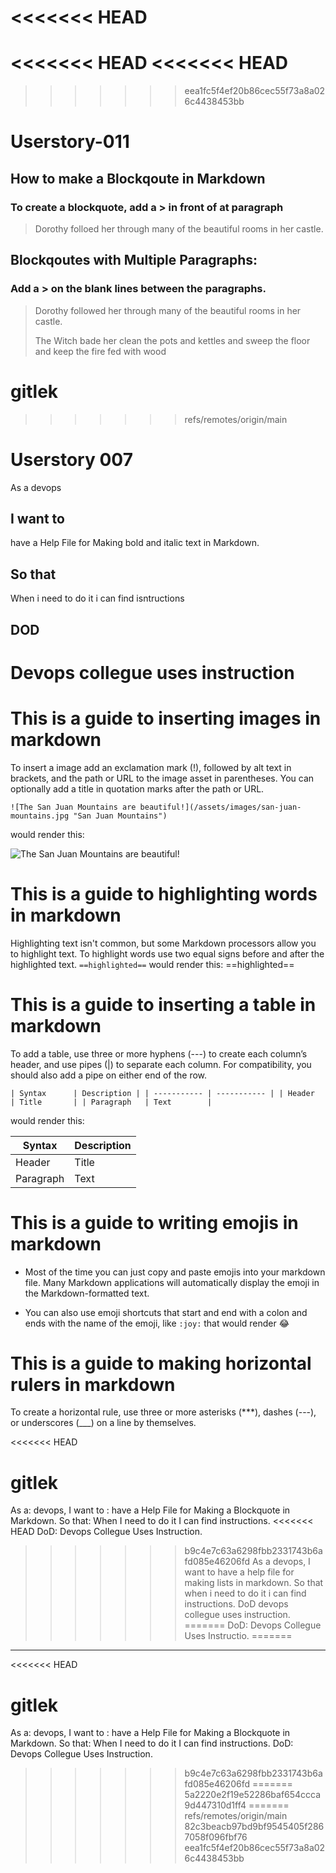 <<<<<<< HEAD
=======
<<<<<<< HEAD
<<<<<<< HEAD
=======
>>>>>>> eea1fc5f4ef20b86cec55f73a8a026c4438453bb
# Userstory-011
## How to make a  Blockqoute in Markdown

### To create a blockquote, add a > in front of at paragraph
> Dorothy folloed her through many of the beautiful rooms in her castle.

## Blockqoutes with Multiple Paragraphs:
### Add a > on the blank lines between the paragraphs.

> Dorothy followed her through many of the beautiful rooms in her castle.
>
> The Witch bade her clean the pots and kettles and sweep the floor and keep the fire fed with wood

# gitlek
>>>>>>> refs/remotes/origin/main
# Userstory 007
As a devops
## I want to
have a Help File for 
Making bold and italic text in Markdown.
## So that
When i need to do it i can find isntructions
## DOD
Devops collegue uses instruction
=======

# This is a guide to inserting images in markdown

To insert a image add an exclamation mark (!), followed by alt text in brackets, and the path or URL to the image asset in parentheses. You can optionally add a title in quotation marks after the path or URL. 

`![The San Juan Mountains are beautiful!](/assets/images/san-juan-mountains.jpg "San Juan Mountains")`

would render this:

![The San Juan Mountains are beautiful!](/assets/images/san-juan-mountains.jpg "San Juan Mountains")

# This is a guide to highlighting words in markdown

Highlighting text isn't common, but some Markdown processors allow you to highlight text. To highlight words use two equal signs before and after the highlighted text. `==highlighted==` would render this: ==highlighted== 

# This is a guide to inserting a table in markdown

To add a table, use three or more hyphens (---) to create each column’s header, and use pipes (|) to separate each column. For compatibility, you should also add a pipe on either end of the row.

`| Syntax      | Description |
| ----------- | ----------- |
| Header      | Title       |
| Paragraph   | Text        |`

would render this:

| Syntax      | Description |
| ----------- | ----------- |
| Header      | Title       |
| Paragraph   | Text        |

# This is a guide to writing emojis in markdown

- Most of the time you can just copy and paste emojis into your markdown file. Many Markdown applications will automatically display the emoji in the Markdown-formatted text.

- You can also use emoji shortcuts that start and end with a colon and ends with the name of the emoji, like `:joy:` that would render :joy:

# This is a guide to making horizontal rulers in markdown

To create a horizontal rule, use three or more asterisks (***), dashes (---), or underscores (___) on a line by themselves.

<<<<<<< HEAD
# gitlek

 As a: devops,
 I want to : have a Help File for Making a Blockquote in Markdown.
 So that: When I need to do it I can find instructions.
<<<<<<< HEAD
 DoD: Devops Collegue Uses Instruction.
>>>>>>> b9c4e7c63a6298fbb2331743b6afd085e46206fd
As a devops, I want to have a help file for making lists in markdown. 
So that when i need to do it i can find instructions. 
DoD devops collegue uses instruction. 
=======
 DoD: Devops Collegue Uses Instructio.
=======
___
<<<<<<< HEAD

# gitlek

 As a: devops,
 I want to : have a Help File for Making a Blockquote in Markdown.
 So that: When I need to do it I can find instructions.
 DoD: Devops Collegue Uses Instruction.

>>>>>>> b9c4e7c63a6298fbb2331743b6afd085e46206fd
=======
>>>>>>> 5a2220e2f19e52286baf654ccca9d447310d1ff4
=======
>>>>>>> refs/remotes/origin/main
>>>>>>> 82c3beacb97bd9bf9545405f2867058f096fbf76
>>>>>>> eea1fc5f4ef20b86cec55f73a8a026c4438453bb
